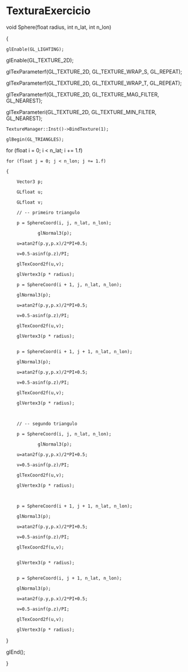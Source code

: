 # TexturaExercicio

void Sphere(float radius, int n_lat, int n_lon)

{

    glEnable(GL_LIGHTING);
    
glEnable(GL_TEXTURE_2D); 

glTexParameterf(GL_TEXTURE_2D, GL_TEXTURE_WRAP_S, GL_REPEAT); 

glTexParameterf(GL_TEXTURE_2D, GL_TEXTURE_WRAP_T, GL_REPEAT);

glTexParameterf(GL_TEXTURE_2D, GL_TEXTURE_MAG_FILTER, GL_NEAREST); 

glTexParameteri(GL_TEXTURE_2D, GL_TEXTURE_MIN_FILTER, GL_NEAREST);

    TextureManager::Inst()->BindTexture(1);

    glBegin(GL_TRIANGLES);
    
for (float i = 0; i < n_lat; i += 1.f)

    for (float j = 0; j < n_lon; j += 1.f)
    
    {
    
        Vector3 p;
        
        GLfloat u;
        
        GLfloat v;
        
        // -- primeiro triangulo
        
        p = SphereCoord(i, j, n_lat, n_lon);
        
                glNormal3(p);

        u=atan2f(p.y,p.x)/2*PI+0.5;
        
        v=0.5-asinf(p.z)/PI;
        
        glTexCoord2f(u,v);

        glVertex3(p * radius);

        p = SphereCoord(i + 1, j, n_lat, n_lon);
        
        glNormal3(p);

        u=atan2f(p.y,p.x)/2*PI+0.5;
        
        v=0.5-asinf(p.z)/PI;
        
        glTexCoord2f(u,v);

        glVertex3(p * radius);


        p = SphereCoord(i + 1, j + 1, n_lat, n_lon);
        
        glNormal3(p);

        u=atan2f(p.y,p.x)/2*PI+0.5;
        
        v=0.5-asinf(p.z)/PI;
        
        glTexCoord2f(u,v);

        glVertex3(p * radius);



        // -- segundo triangulo
        
        p = SphereCoord(i, j, n_lat, n_lon);
        
                glNormal3(p);

        u=atan2f(p.y,p.x)/2*PI+0.5;
        
        v=0.5-asinf(p.z)/PI;
        
        glTexCoord2f(u,v);

        glVertex3(p * radius);



        p = SphereCoord(i + 1, j + 1, n_lat, n_lon);
        
        glNormal3(p);

        u=atan2f(p.y,p.x)/2*PI+0.5;
        
        v=0.5-asinf(p.z)/PI;
        
        glTexCoord2f(u,v);
        

        glVertex3(p * radius);


        p = SphereCoord(i, j + 1, n_lat, n_lon);
        
        glNormal3(p);

        u=atan2f(p.y,p.x)/2*PI+0.5;
        
        v=0.5-asinf(p.z)/PI;
        
        glTexCoord2f(u,v);

        glVertex3(p * radius);
        
}

glEnd();

}
